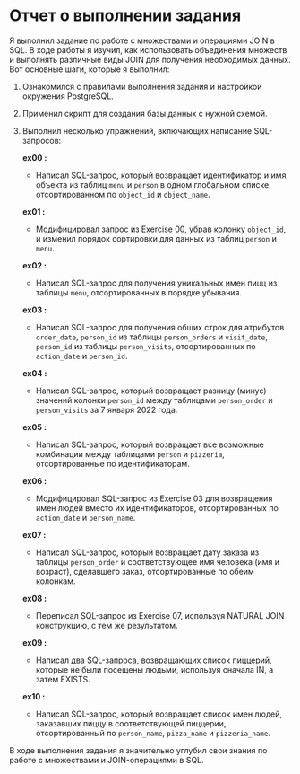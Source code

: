 # Отчет о выполнении задания
Я выполнил задание по работе с множествами и операциями JOIN в SQL. В ходе работы я изучил, как использовать объединения множеств и выполнять различные виды JOIN для получения необходимых данных. Вот основные шаги, которые я выполнил:

1. Ознакомился с правилами выполнения задания и настройкой окружения PostgreSQL.
2. Применил скрипт для создания базы данных с нужной схемой.
3. Выполнил несколько упражнений, включающих написание SQL-запросов:

   **ex00 :**
   - Написал SQL-запрос, который возвращает идентификатор и имя объекта из таблиц `menu` и `person` в одном глобальном списке, отсортированном по `object_id` и `object_name`.

   **ex01 :**
   - Модифицировал запрос из Exercise 00, убрав колонку `object_id`, и изменил порядок сортировки для данных из таблиц `person` и `menu`.

   **ex02 :**
   - Написал SQL-запрос для получения уникальных имен пицц из таблицы `menu`, отсортированных в порядке убывания.

   **ex03 :**
   - Написал SQL-запрос для получения общих строк для атрибутов `order_date`, `person_id` из таблицы `person_orders` и `visit_date`, `person_id` из таблицы `person_visits`, отсортированных по `action_date` и `person_id`.

   **ex04 :**
   - Написал SQL-запрос, который возвращает разницу (минус) значений колонки `person_id` между таблицами `person_order` и `person_visits` за 7 января 2022 года.

   **ex05 :**
   - Написал SQL-запрос, который возвращает все возможные комбинации между таблицами `person` и `pizzeria`, отсортированные по идентификаторам.

   **ex06 :**
   - Модифицировал SQL-запрос из Exercise 03 для возвращения имен людей вместо их идентификаторов, отсортированных по `action_date` и `person_name`.

   **ex07 :**
   - Написал SQL-запрос, который возвращает дату заказа из таблицы `person_order` и соответствующее имя человека (имя и возраст), сделавшего заказ, отсортированные по обеим колонкам.

   **ex08 :**
   - Переписал SQL-запрос из Exercise 07, используя NATURAL JOIN конструкцию, с тем же результатом.

   **ex09 :**
   - Написал два SQL-запроса, возвращающих список пиццерий, которые не были посещены людьми, используя сначала IN, а затем EXISTS.

   **ex10 :**
   - Написал SQL-запрос, который возвращает список имен людей, заказавших пиццу в соответствующей пиццерии, отсортированный по `person_name`, `pizza_name` и `pizzeria_name`.

В ходе выполнения задания я значительно углубил свои знания по работе с множествами и JOIN-операциями в SQL.